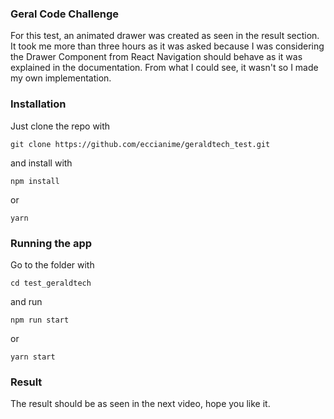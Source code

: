 ### Geral Code Challenge

For this test, an animated drawer was created as seen in the result section. It took me more than three hours as it was asked because I was considering the Drawer Component from React Navigation should behave as it was explained in the documentation. From what I could see, it wasn't so I made my own implementation.

### Installation

Just clone the repo with

    git clone https://github.com/eccianime/geraldtech_test.git

and install with

    npm install

or

    yarn

### Running the app

Go to the folder with

    cd test_geraldtech

and run

    npm run start

or

    yarn start

### Result

The result should be as seen in the next video, hope you like it.
